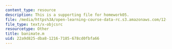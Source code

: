```yaml
---
content_type: resource
description: This is a supporting file for homework05.
file: /media/https%3A/open-learning-course-data-rc.s3.amazonaws.com/12-010-computational-methods-of-scientific-programming-fall-2011/22a9d825dba812167185678cd0fbfa66_banimate.m
file_type: text/x-objcsrc
resourcetype: Other
title: banimate.m
uid: 22a9d825-dba8-1216-7185-678cd0fbfa66
---
```

